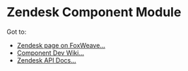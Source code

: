 # Zendesk Component Module
Got to:

* [Zendesk page on FoxWeave...](http://www.foxweave.com/apps-and-dbs/zendesk/)
* [Component Dev Wiki...](https://github.com/FoxWeave/components/wiki/FoxWeave-Component-Dev-Wiki)
* [Zendesk API Docs...](http://developer.zendesk.com/documentation/rest_api/introduction.html)